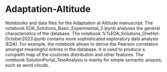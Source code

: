 # Adaptation-Altitude
Notebooks and data files for the Adaptation at Altitude manuscript. The notebook EDA_Solutions_Basic_Experimental_2.ipynb analyses the general characteristics of the database. The notebook %%EDA_Solutions_OneHot-October2023.ipynb contains more sophisticated exploratory data analysis (EDA). For example, the notebook allows to derive the Pearson correlation amongst meaningful entries in the database. It is used to produce a coropleth map of the coutnries distribution and other features. The notebook SolutionPortal_TextAnalysis is mainly for simple semantic anaysis, such as word clouds.
